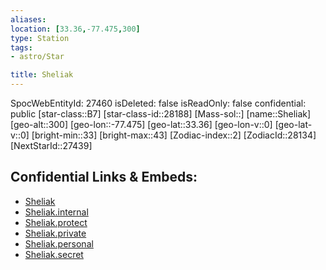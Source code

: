 ```yaml
---
aliases: 
location: [33.36,-77.475,300]
type: Station
tags:
- astro/Star

title: Sheliak
---
```

SpocWebEntityId: 27460
isDeleted: false
isReadOnly: false
confidential: public
[star-class::B7]
[star-class-id::28188]
[Mass-sol::]
[name::Sheliak]
[geo-alt::300]
[geo-lon::-77.475]
[geo-lat::33.36]
[geo-lon-v::0]
[geo-lat-v::0]
[bright-min::33]
[bright-max::43]
[Zodiac-index::2]
[ZodiacId::28134]
[NextStarId::27439]



## Confidential Links & Embeds: 
- [Sheliak](../../../_public/astro/Star/Sheliak.md) 
- [Sheliak.internal](../../../_internal/astro/Star/Sheliak.internal.md) 
- [Sheliak.protect](../../../_protect/astro/Star/Sheliak.protect.md) 
- [Sheliak.private](../../../_private/astro/Star/Sheliak.private.md) 
- [Sheliak.personal](../../../_personal/astro/Star/Sheliak.personal.md) 
- [Sheliak.secret](../../../_secret/astro/Star/Sheliak.secret.md) 
